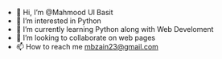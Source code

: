 - 👋 Hi, I’m @Mahmood Ul Basit
- 👀 I’m interested in Python 
- 🌱 I’m currently learning Python along with Web Develoment
- 💞️ I’m looking to collaborate on web pages
- 📫 How to reach me mbzain23@gmail.com

<!---
mbzain/mbzain is a ✨ special ✨ repository because its `README.md` (this file) appears on your GitHub profile.
You can click the Preview link to take a look at your changes.
--->
